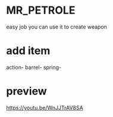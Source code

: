 # MR_PETROLE
easy job you can use it to  create weapon
# add item
action-
barrel-
spring-
# preview
https://youtu.be/WnJJTrAV8SA
